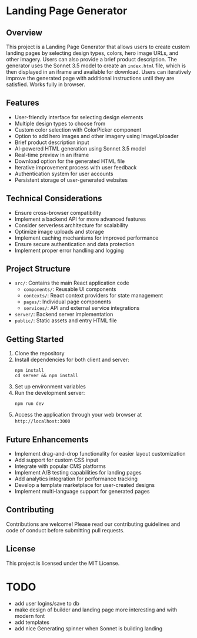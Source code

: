 # Landing Page Generator

## Overview

This project is a Landing Page Generator that allows users to create custom landing pages by
selecting design types, colors, hero image URLs, and other imagery. Users can also provide a brief
product description. The generator uses the Sonnet 3.5 model to create an `index.html` file, which
is then displayed in an iframe and available for download. Users can iteratively improve the
generated page with additional instructions until they are satisfied. Works fully in browser.

## Features

-   User-friendly interface for selecting design elements
-   Multiple design types to choose from
-   Custom color selection with ColorPicker component
-   Option to add hero images and other imagery using ImageUploader
-   Brief product description input
-   AI-powered HTML generation using Sonnet 3.5 model
-   Real-time preview in an iframe
-   Download option for the generated HTML file
-   Iterative improvement process with user feedback
-   Authentication system for user accounts
-   Persistent storage of user-generated websites

## Technical Considerations

-   Ensure cross-browser compatibility
-   Implement a backend API for more advanced features
-   Consider serverless architecture for scalability
-   Optimize image uploads and storage
-   Implement caching mechanisms for improved performance
-   Ensure secure authentication and data protection
-   Implement proper error handling and logging

## Project Structure

-   `src/`: Contains the main React application code
    -   `components/`: Reusable UI components
    -   `contexts/`: React context providers for state management
    -   `pages/`: Individual page components
    -   `services/`: API and external service integrations
-   `server/`: Backend server implementation
-   `public/`: Static assets and entry HTML file

## Getting Started

1. Clone the repository
2. Install dependencies for both client and server:
    ```
    npm install
    cd server && npm install
    ```
3. Set up environment variables
4. Run the development server:
    ```
    npm run dev
    ```
5. Access the application through your web browser at `http://localhost:3000`

## Future Enhancements

-   Implement drag-and-drop functionality for easier layout customization
-   Add support for custom CSS input
-   Integrate with popular CMS platforms
-   Implement A/B testing capabilities for landing pages
-   Add analytics integration for performance tracking
-   Develop a template marketplace for user-created designs
-   Implement multi-language support for generated pages

## Contributing

Contributions are welcome! Please read our contributing guidelines and code of conduct before
submitting pull requests.

## License

This project is licensed under the MIT License.

# TODO

-   add user logins/save to db
-   make design of builder and landing page more interesting and with modern font
-   add templates
-   add nice Generating spinner when Sonnet is building landing